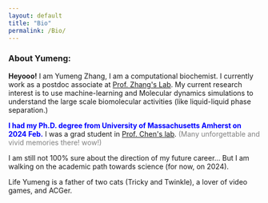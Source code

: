 ```yaml
---
layout: default  
title: "Bio"
permalink: /Bio/
---
```

### About Yumeng:

**Heyooo!** I am Yumeng Zhang, I am a computational biochemist. I currently work as a postdoc associate at [Prof. Zhang's Lab](https://zhanggroup.mit.edu/). My current research interest is to use machine-learning and Molecular dynamics simulations to understand the large scale biomolecular activities (like liquid-liquid phase separation.)

<span style="font-weight: bold; color: blue;">I had my Ph.D. degree from University of Massachusetts Amherst on 2024 Feb.</span> I was a grad student in [Prof. Chen's lab](https://people.chem.umass.edu/jchenlab/). <span style="color: grey;">(Many unforgettable and vivid memories there! wow!)</span>

I am still not 100% sure about the direction of my future career... But I am walking on the academic path towards science (for now, on 2024).

Life Yumeng is a father of two cats (Tricky and Twinkle), a lover of video games, and ACGer.

